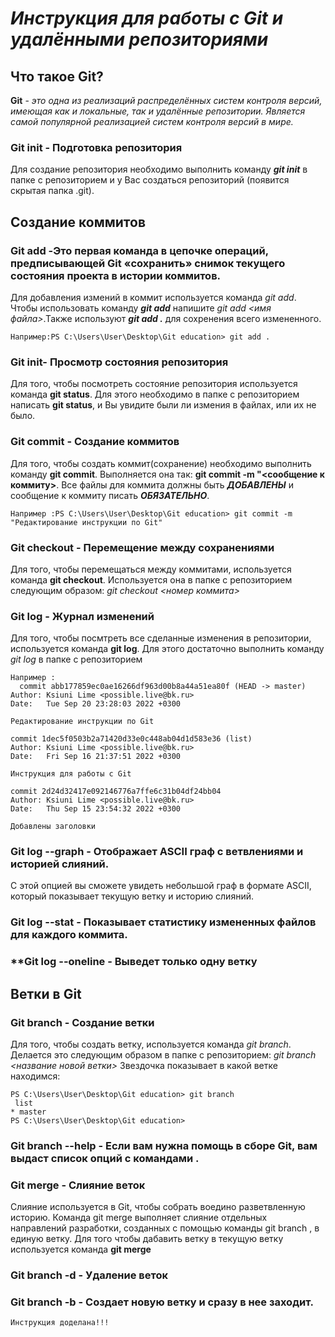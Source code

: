 # *_Инструкция для работы с Git и удалёнными репозиториями_*

## Что такое Git?
**Git** - _это одна из реализаций распределённых систем контроля версий, имеющая как и локальные, так и удалённые репозитории. Является самой популярной реализацией систем контроля версий в мире._
### **Git init** - Подготовка репозитория
Для создание репозитория необходимо выполнить команду **_git init_**  в папке с репозиторием и у Вас создаться репозиторий (появится скрытая папка .git).

## Создание коммитов

### **Git add** -Это первая команда в цепочке операций, предписывающей Git «сохранить» снимок текущего состояния проекта в истории коммитов.
Для добавления измений в коммит используется команда *git add*. Чтобы использовать команду **_git add_** напишите *git add <имя файла>*.Также используют **_git add ._** для сохренения всего измененного.
    
    Например:PS C:\Users\User\Desktop\Git education> git add .

### **Git init**- Просмотр состояния репозитория
Для того, чтобы посмотреть состояние репозитория используется команда **git status**. Для этого необходимо в папке с репозиторием написать **git status**, и Вы увидите были ли измения в файлах, или их не было.

### **Git commit** - Создание коммитов
Для того, чтобы создать коммит(сохранение) необходимо выполнить команду **git commit**. Выполняется она так: **git commit -m "<сообщение к коммиту>**. Все файлы для коммита должны быть ***ДОБАВЛЕНЫ*** и сообщение к коммиту писать ***ОБЯЗАТЕЛЬНО***.

    Например :PS C:\Users\User\Desktop\Git education> git commit -m "Редактирование инструкции по Git"

### **Git  checkout** - Перемещение между сохранениями
Для того, чтобы перемещаться между коммитами, используется команда **git checkout**. Используется она в папке с репозиторием следующим образом: *git checkout <номер коммита>*

### **Git log** - Журнал изменений
Для того, чтобы посмтреть все сделанные изменения в репозитории, используется команда **git log**. Для этого достаточно выполнить команду *git log* в папке с репозиторием

    Например :
      commit abb177859ec0ae16266df963d00b8a44a51ea80f (HEAD -> master)
    Author: Ksiuni Lime <possible.live@bk.ru>
    Date:   Tue Sep 20 23:28:03 2022 +0300

    Редактирование инструкции по Git

    commit 1dec5f0503b2a71420d33e0c448ab04d1d583e36 (list)
    Author: Ksiuni Lime <possible.live@bk.ru>
    Date:   Fri Sep 16 21:37:51 2022 +0300

    Инструкция для работы с Git

    commit 2d24d32417e092146776a7ffe6c31b04df24bb04
    Author: Ksiuni Lime <possible.live@bk.ru>
    Date:   Thu Sep 15 23:54:32 2022 +0300

    Добавлены заголовки

### **Git log --graph** - Отображает ASCII граф с ветвлениями и историей слияний.
С этой опцией вы сможете увидеть небольшой граф в формате ASCII, который показывает текущую ветку и историю слияний.

### **Git log --stat** - Показывает статистику измененных файлов для каждого коммита.
### **Git log --oneline - Выведет только одну ветку 

## Ветки в Git

### **Git branch** - Создание ветки

Для того, чтобы создать ветку, используется команда *git branch*. Делается это следующим образом в папке с репозиторием: *git branch <название новой ветки>*
Звездочка показывает в какой ветке находимся:
     
    PS C:\Users\User\Desktop\Git education> git branch
     list
    * master
    PS C:\Users\User\Desktop\Git education>

### **Git branch --help** - Если вам нужна помощь в сборе Git, вам выдаст список опций с командами .

### **Git merge** - Слияние веток
Слияние используется в Git, чтобы собрать воедино разветвленную историю. Команда git merge выполняет слияние отдельных направлений разработки, созданных с помощью команды git branch , в единую ветку.
Для того чтобы дабавить ветку в текущую ветку используется команда **git merge <name branch>**

### **Git branch -d** - Удаление веток


### **Git branch -b <name branch>** - Создает новую ветку и сразу в нее заходит. 

    Инструкция доделана!!!
